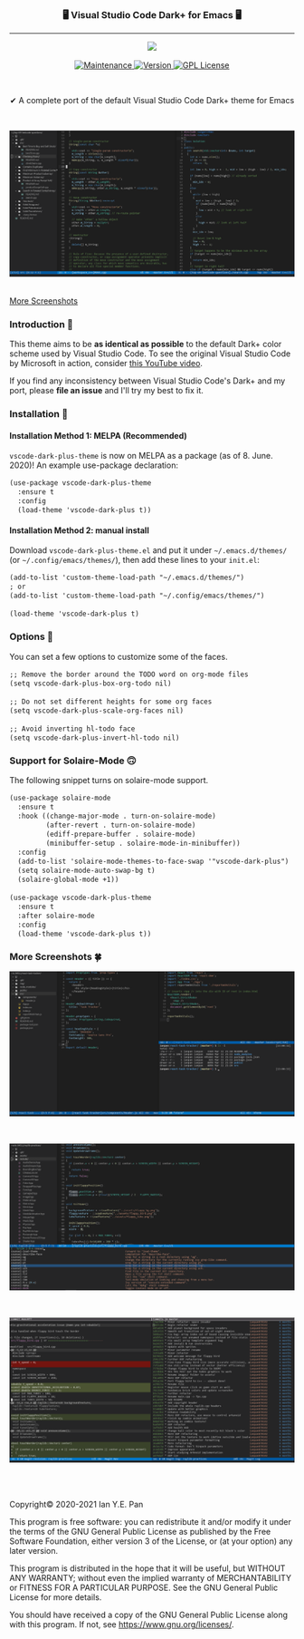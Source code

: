 <h3 align="center">🖥 Visual Studio Code Dark+ for Emacs 🖥</h3>
<hr/>


<p align="center">
  <img src="https://upload.wikimedia.org/wikipedia/commons/thumb/0/08/EmacsIcon.svg/120px-EmacsIcon.svg.png" />
</p>

<p align="center">

  <a href="https://github.com/ianpan870102/wilmersdorf-emacs-theme">
    <img src="https://img.shields.io/badge/Maintained%3F-yes-green.svg" alt="Maintenance">
  </a>

  <a href="https://github.com/ianpan870102/vscode-dark-plus-emacs-theme">
    <img src="https://img.shields.io/github/release/ianpan870102/vscode-dark-plus-emacs-theme" alt="Version">
  </a>

  <a href="https://www.gnu.org/licenses/gpl-3.0">
    <img src="https://img.shields.io/badge/License-GPL%20v3-blue.svg" alt="GPL License">
  </a>

</p>

<br/>

<p align="center">✔ A complete port of the default Visual Studio Code Dark+ theme for Emacs</p>

<br/>

![alt text](./screenshots/cpp.png)

<br/>

<a href="https://github.com/ianpan870102/vscode-dark-plus-emacs-theme#more-screenshots">
  More Screenshots
</a>

<br/>

### Introduction 👋

This theme aims to be **as identical as possible** to the default
Dark+ color scheme used by Visual Studio Code. To see the original
Visual Studio Code by Microsoft in action, consider [this YouTube
video](https://www.youtube.com/watch?v=fnPhJHN0jTE).

If you find any inconsistency between Visual Studio Code's Dark+ and
my port, please **file an issue** and I'll try my best to fix it.

### Installation 🤘

#### Installation Method 1: MELPA (Recommended)

`vscode-dark-plus-theme` is now on MELPA as a package (as of 8. June. 2020)! An example use-package declaration:

```emacs-lisp
(use-package vscode-dark-plus-theme
  :ensure t
  :config
  (load-theme 'vscode-dark-plus t))
```


#### Installation Method 2: manual install

Download `vscode-dark-plus-theme.el` and put it under
`~/.emacs.d/themes/` (or `~/.config/emacs/themes/`), then add these
lines to your `init.el`:

```emacs-lisp
(add-to-list 'custom-theme-load-path "~/.emacs.d/themes/")
; or
(add-to-list 'custom-theme-load-path "~/.config/emacs/themes/")

(load-theme 'vscode-dark-plus t)
```

### Options 🧐

You can set a few options to customize some of the faces.

```emacs-lisp
;; Remove the border around the TODO word on org-mode files
(setq vscode-dark-plus-box-org-todo nil)

;; Do not set different heights for some org faces
(setq vscode-dark-plus-scale-org-faces nil)

;; Avoid inverting hl-todo face
(setq vscode-dark-plus-invert-hl-todo nil)
```

### Support for Solaire-Mode 🙃

The following snippet turns on solaire-mode support.

```emacs-lisp
(use-package solaire-mode
  :ensure t
  :hook ((change-major-mode . turn-on-solaire-mode)
         (after-revert . turn-on-solaire-mode)
         (ediff-prepare-buffer . solaire-mode)
         (minibuffer-setup . solaire-mode-in-minibuffer))
  :config
  (add-to-list 'solaire-mode-themes-to-face-swap '"vscode-dark-plus")
  (setq solaire-mode-auto-swap-bg t)
  (solaire-global-mode +1))

(use-package vscode-dark-plus-theme
  :ensure t
  :after solaire-mode
  :config
  (load-theme 'vscode-dark-plus t))
```

### More Screenshots 🍀


![alt text](./screenshots/react.png)

<br/>

![alt text](./screenshots/flappy.png)

<br/>

![alt text](./screenshots/magit.png)

<br/>
<br/>


Copyright© 2020-2021 Ian Y.E. Pan

This program is free software: you can redistribute it and/or modify
it under the terms of the GNU General Public License as published by
the Free Software Foundation, either version 3 of the License, or (at
your option) any later version.

This program is distributed in the hope that it will be useful, but
WITHOUT ANY WARRANTY; without even the implied warranty of
MERCHANTABILITY or FITNESS FOR A PARTICULAR PURPOSE. See the GNU
General Public License for more details.

You should have received a copy of the GNU General Public License
along with this program. If not, see https://www.gnu.org/licenses/.
